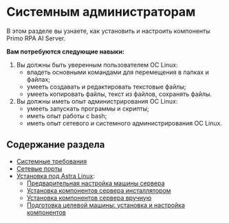 # Системным администраторам

В этом разделе вы узнаете, как установить и настроить компоненты Primo RPA AI Server.

**Вам потребуются следующие навыки:**
1. Вы должны быть уверенным пользователем ОС Linux:
   *	владеть основными командами для перемещения в папках и файлах;
   *	умееть создавать и редактировать текстовые файлы;
   *	умееть копировать файлы, текст из файлов, сохранять файлы.
1. Вы должны иметь опыт администрирования ОС Linux:
   * умееть запускать программы и скрипты;
   * иметь опыт работы c bash;
   * иметь опыт сетевого и системного администрирования ОС Linux.


## Содержание раздела
* [Системные требования](https://docs.primo-rpa.ru/primo-rpa/primo-ai-server/installing/systemreq)
* [Сетевые порты](https://docs.primo-rpa.ru/primo-rpa/primo-ai-server/installing/ports)
* [Установка под Astra Linux](https://docs.primo-rpa.ru/primo-rpa/primo-ai-server/installing/linux):
  * [Предварительная настройка машины сервера](https://docs.primo-rpa.ru/primo-rpa/primo-ai-server/installing/linux/preconfiguring-server-machine)
  * [Установка компонентов сервера инсталлятором](https://docs.primo-rpa.ru/primo-rpa/primo-ai-server/installing/linux/server-with-installer)
  * [Установка компонентов сервера вручную](https://docs.primo-rpa.ru/primo-rpa/primo-ai-server/installing/linux/server)
  * [Подготовка целевой машины: установка и настройка компонентов](https://docs.primo-rpa.ru/primo-rpa/primo-rpa-ai-server/installing/linux/agent)
